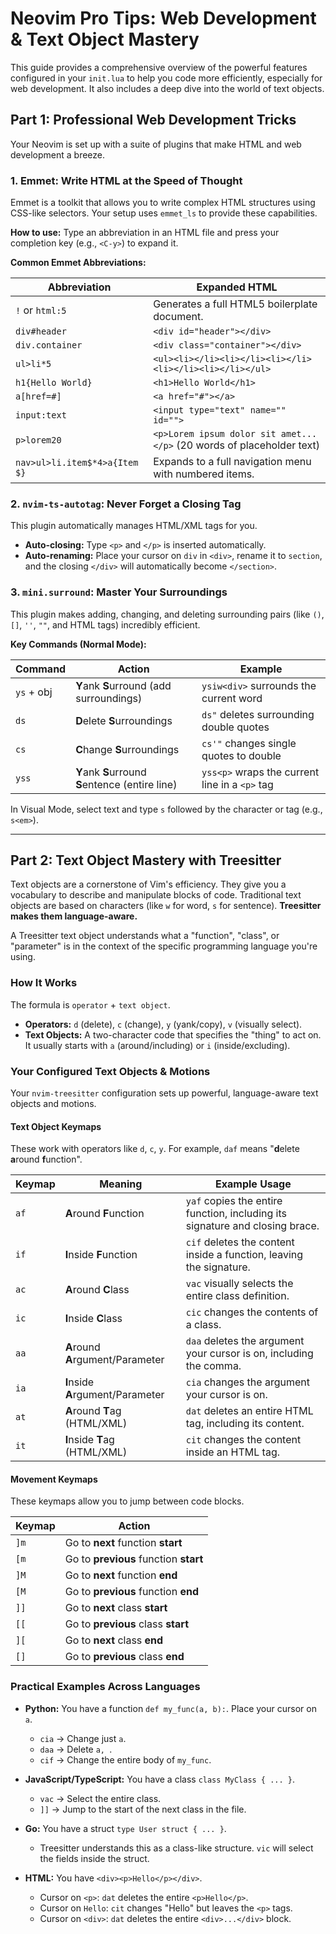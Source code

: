 # Neovim Pro Tips: Web Development & Text Object Mastery

This guide provides a comprehensive overview of the powerful features configured in your `init.lua` to help you code more efficiently, especially for web development. It also includes a deep dive into the world of text objects.

## Part 1: Professional Web Development Tricks

Your Neovim is set up with a suite of plugins that make HTML and web development a breeze.

### 1. Emmet: Write HTML at the Speed of Thought

Emmet is a toolkit that allows you to write complex HTML structures using CSS-like selectors. Your setup uses `emmet_ls` to provide these capabilities.

**How to use:** Type an abbreviation in an HTML file and press your completion key (e.g., `<C-y>`) to expand it.

**Common Emmet Abbreviations:**

| Abbreviation                          | Expanded HTML                                                                                             |
| ------------------------------------- | --------------------------------------------------------------------------------------------------------- |
| `!` or `html:5`                       | Generates a full HTML5 boilerplate document.                                                              |
| `div#header`                          | `<div id="header"></div>`                                                                                 |
| `div.container`                       | `<div class="container"></div>`                                                                           |
| `ul>li*5`                             | `<ul><li></li><li></li><li></li><li></li><li></li></ul>`                                                   |
| `h1{Hello World}`                     | `<h1>Hello World</h1>`                                                                                    |
| `a[href=#]`                           | `<a href="#"></a>`                                                                                        |
| `input:text`                          | `<input type="text" name="" id="">`                                                                       |
| `p>lorem20`                           | `<p>Lorem ipsum dolor sit amet...</p>` (20 words of placeholder text)                                      |
| `nav>ul>li.item$*4>a{Item $}`         | Expands to a full navigation menu with numbered items.                                                    |

### 2. `nvim-ts-autotag`: Never Forget a Closing Tag

This plugin automatically manages HTML/XML tags for you.

- **Auto-closing:** Type `<p>` and `</p>` is inserted automatically.
- **Auto-renaming:** Place your cursor on `div` in `<div>`, rename it to `section`, and the closing `</div>` will automatically become `</section>`.

### 3. `mini.surround`: Master Your Surroundings

This plugin makes adding, changing, and deleting surrounding pairs (like `()`, `[]`, `''`, `""`, and HTML tags) incredibly efficient.

**Key Commands (Normal Mode):**

| Command     | Action                                       | Example                                     |
| ----------- | -------------------------------------------- | ------------------------------------------- |
| `ys` + obj  | **Y**ank **S**urround (add surroundings)     | `ysiw<div>` surrounds the current word      |
| `ds`        | **D**elete **S**urroundings                  | `ds"` deletes surrounding double quotes      |
| `cs`        | **C**hange **S**urroundings                  | `cs'"` changes single quotes to double      |
| `yss`       | **Y**ank **S**urround **S**entence (entire line) | `yss<p>` wraps the current line in a `<p>` tag |

In Visual Mode, select text and type `s` followed by the character or tag (e.g., `s<em>`).

---

## Part 2: Text Object Mastery with Treesitter

Text objects are a cornerstone of Vim's efficiency. They give you a vocabulary to describe and manipulate blocks of code. Traditional text objects are based on characters (like `w` for word, `s` for sentence). **Treesitter makes them language-aware.**

A Treesitter text object understands what a "function", "class", or "parameter" is in the context of the specific programming language you're using.

### How It Works

The formula is `operator` + `text object`.

-   **Operators:** `d` (delete), `c` (change), `y` (yank/copy), `v` (visually select).
-   **Text Objects:** A two-character code that specifies the "thing" to act on. It usually starts with `a` (around/including) or `i` (inside/excluding).

### Your Configured Text Objects & Motions

Your `nvim-treesitter` configuration sets up powerful, language-aware text objects and motions.

#### Text Object Keymaps

These work with operators like `d`, `c`, `y`. For example, `daf` means "**d**elete **a**round **f**unction".

| Keymap | Meaning                               | Example Usage                                                              |
| ------ | ------------------------------------- | -------------------------------------------------------------------------- |
| `af`   | **A**round **F**unction               | `yaf` copies the entire function, including its signature and closing brace. |
| `if`   | **I**nside **F**unction               | `cif` deletes the content inside a function, leaving the signature.        |
| `ac`   | **A**round **C**lass                  | `vac` visually selects the entire class definition.                        |
| `ic`   | **I**nside **C**lass                  | `cic` changes the contents of a class.                                     |
| `aa`   | **A**round **A**rgument/Parameter     | `daa` deletes the argument your cursor is on, including the comma.         |
| `ia`   | **I**nside **A**rgument/Parameter     | `cia` changes the argument your cursor is on.                              |
| `at`   | **A**round **T**ag (HTML/XML)         | `dat` deletes an entire HTML tag, including its content.                   |
| `it`   | **I**nside **T**ag (HTML/XML)         | `cit` changes the content inside an HTML tag.                              |

#### Movement Keymaps

These keymaps allow you to jump between code blocks.

| Keymap | Action                               |
| ------ | ------------------------------------ |
| `]m`   | Go to **next** function **start**    |
| `[m`   | Go to **previous** function **start**|
| `]M`   | Go to **next** function **end**      |
| `[M`   | Go to **previous** function **end**  |
| `]]`   | Go to **next** class **start**       |
| `[[`   | Go to **previous** class **start**   |
| `][`   | Go to **next** class **end**         |
| `[]`   | Go to **previous** class **end**     |

### Practical Examples Across Languages

-   **Python:** You have a function `def my_func(a, b):`. Place your cursor on `a`.
    -   `cia` -> Change just `a`.
    -   `daa` -> Delete `a, `.
    -   `cif` -> Change the entire body of `my_func`.

-   **JavaScript/TypeScript:** You have a class `class MyClass { ... }`.
    -   `vac` -> Select the entire class.
    -   `]]` -> Jump to the start of the next class in the file.

-   **Go:** You have a struct `type User struct { ... }`.
    -   Treesitter understands this as a class-like structure. `vic` will select the fields inside the struct.

-   **HTML:** You have `<div><p>Hello</p></div>`.
    -   Cursor on `<p>`: `dat` deletes the entire `<p>Hello</p>`.
    -   Cursor on `Hello`: `cit` changes "Hello" but leaves the `<p>` tags.
    -   Cursor on `<div>`: `dat` deletes the entire `<div>...</div>` block.

